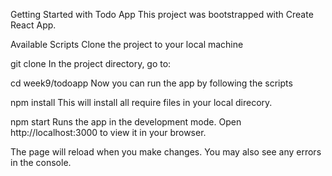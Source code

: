 Getting Started with Todo App
This project was bootstrapped with Create React App.

Available Scripts
Clone the project to your local machine

git clone <github-repository-https-link>
In the project directory, go to:

cd week9/todoapp
Now you can run the app by following the scripts

npm install
This will install all require files in your local direcory.

npm start
Runs the app in the development mode.
Open http://localhost:3000 to view it in your browser.

The page will reload when you make changes.
You may also see any errors in the console.